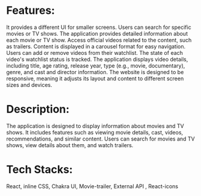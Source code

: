 # Features:
It provides a different UI for smaller screens.
Users can search for specific movies or TV shows.
The application provides detailed information about each movie or TV show.
Access official videos related to the content, such as trailers.
Content is displayed in a carousel format for easy navigation.
Users can add or remove videos from their watchlist. The state of each video's watchlist status is tracked.
The application displays video details, including title, age rating, release year, type (e.g., movie, documentary), genre, and cast and director information.
The website is designed to be responsive, meaning it adjusts its layout and content to different screen sizes and devices.
# Description:
The application is designed to display information about movies and TV shows. It includes features such as viewing movie details, cast, videos, recommendations, and similar content. Users can search for movies and TV shows, view details about them, and watch trailers.
# Tech Stacks:
React, inline CSS, Chakra UI, Movie-trailer, External API , React-icons
